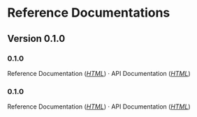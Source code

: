 # Reference Documentations

## Version 0.1.0

### 0.1.0 <Badge text="Latest Snapshot" type="warn" vertical="top"/> 
Reference Documentation (_[HTML](https://chhorz.github.io/oas-generator/docs/0.1.0-SNAPSHOT/oas-generator.html)_) · API Documentation (_[HTML](https://chhorz.github.io/oas-generator/docs/0.1.0-SNAPSHOT/apidocs/)_)

### 0.1.0 <Badge text="Relese Candidate" type="error" vertical="top"/> 
Reference Documentation (_[HTML](https://chhorz.github.io/oas-generator/docs/0.1.0.RC1/oas-generator.html)_) · API Documentation (_[HTML](https://chhorz.github.io/oas-generator/docs/0.1.0.RC1/apidocs/)_)
